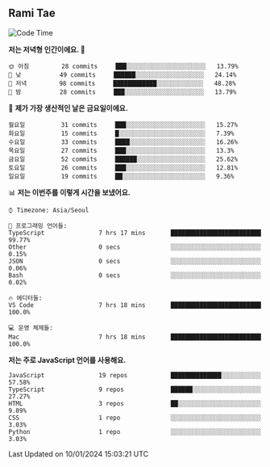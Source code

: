 ## Rami Tae

<!--START_SECTION:waka-->
![Code Time](http://img.shields.io/badge/Code%20Time-1%2C341%20hrs%209%20mins-blue)

**저는 저녁형 인간이에요. 🦉** 

```text
🌞 아침         28 commits     ███░░░░░░░░░░░░░░░░░░░░░░   13.79% 
🌆 낮　         49 commits     ██████░░░░░░░░░░░░░░░░░░░   24.14% 
🌃 저녁         98 commits     ████████████░░░░░░░░░░░░░   48.28% 
🌙 밤　         28 commits     ███░░░░░░░░░░░░░░░░░░░░░░   13.79%

```
📅 **제가 가장 생산적인 날은 금요일이에요.** 

```text
월요일          31 commits     ███░░░░░░░░░░░░░░░░░░░░░░   15.27% 
화요일          15 commits     █░░░░░░░░░░░░░░░░░░░░░░░░   7.39% 
수요일          33 commits     ████░░░░░░░░░░░░░░░░░░░░░   16.26% 
목요일          27 commits     ███░░░░░░░░░░░░░░░░░░░░░░   13.3% 
금요일          52 commits     ██████░░░░░░░░░░░░░░░░░░░   25.62% 
토요일          26 commits     ███░░░░░░░░░░░░░░░░░░░░░░   12.81% 
일요일          19 commits     ██░░░░░░░░░░░░░░░░░░░░░░░   9.36%

```


📊 **저는 이번주를 이렇게 시간을 보냈어요.** 

```text
⌚︎ Timezone: Asia/Seoul

💬 프로그래밍 언어들: 
TypeScript               7 hrs 17 mins       █████████████████████████   99.77% 
Other                    0 secs              ░░░░░░░░░░░░░░░░░░░░░░░░░   0.15% 
JSON                     0 secs              ░░░░░░░░░░░░░░░░░░░░░░░░░   0.06% 
Bash                     0 secs              ░░░░░░░░░░░░░░░░░░░░░░░░░   0.02%

🔥 에디터들: 
VS Code                  7 hrs 18 mins       █████████████████████████   100.0%

💻 운영 체제들: 
Mac                      7 hrs 18 mins       █████████████████████████   100.0%

```

**저는 주로 JavaScript 언어를 사용해요.** 

```text
JavaScript               19 repos            ██████████████░░░░░░░░░░░   57.58% 
TypeScript               9 repos             ██████░░░░░░░░░░░░░░░░░░░   27.27% 
HTML                     3 repos             ██░░░░░░░░░░░░░░░░░░░░░░░   9.09% 
CSS                      1 repo              ░░░░░░░░░░░░░░░░░░░░░░░░░   3.03% 
Python                   1 repo              ░░░░░░░░░░░░░░░░░░░░░░░░░   3.03%

```



 Last Updated on 10/01/2024 15:03:21 UTC
<!--END_SECTION:waka-->
